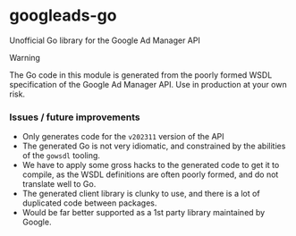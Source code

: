 # googleads-go

Unofficial Go library for the Google Ad Manager API

> [!WARNING]
> The Go code in this module is generated from the poorly formed WSDL specification of the Google Ad Manager API. Use in production at your own risk.

### Issues / future improvements

- Only generates code for the `v202311` version of the API
- The generated Go is not very idiomatic, and constrained by the abilities of the `gowsdl` tooling.
- We have to apply some gross hacks to the generated code to get it to compile, as the WSDL definitions are often poorly formed, and do not translate well to Go.
- The generated client library is clunky to use, and there is a lot of duplicated code between packages.
- Would be far better supported as a 1st party library maintained by Google.
 
